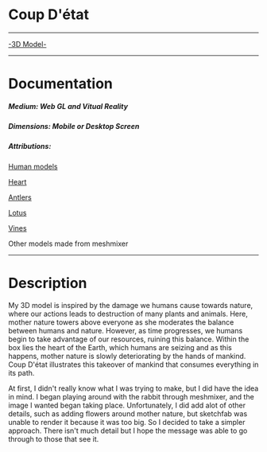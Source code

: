 # Coup D'état
___________

 [-3D Model-](https://sketchfab.com/3d-models/project3-9a9fa61435d54a5f87eecf7ba054ed56)
_______
# Documentation
##### Medium: Web GL and Vitual Reality
##### Dimensions: Mobile or Desktop Screen
##### Attributions:

[Human models](https://poly.google.com/view/2o5i6OzMWJn)

[Heart](https://poly.google.com/view/fQcZD8DjL1N)

[Antlers](https://poly.google.com/view/9oH6TjelO-W)

[Lotus](https://www.turbosquid.com/3d-models/free-max-model-flower/1116825)

[Vines]( https://poly.google.com/view/cnimalnLIEA)

Other models made from meshmixer
 
______


# Description
My 3D model is inspired by the damage we humans cause towards nature, where our actions leads to destruction of many plants and animals. Here, mother nature towers above everyone as she moderates the balance between humans and nature. However, as time progresses, we humans begin to take advantage of our resources, ruining this balance. Within the box lies the heart of the Earth, which humans are seizing and as this happens, mother nature is slowly deteriorating by the hands of mankind. Coup D'état illustrates this takeover of mankind that consumes everything in its path. 

At first, I didn't really know what I was trying to make, but I did have the idea in mind. I began playing around with the rabbit through meshmixer, and the image I wanted began taking place. Unfortunately, I did add alot of other details, such as adding flowers around mother nature, but sketchfab was unable to render it because it was too big. So I decided to take a simpler approach. There isn't much detail but I hope the message was able to go through to those that see it.
